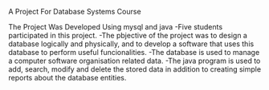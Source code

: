 A Project For Database Systems Course

The Project Was Developed Using mysql and java
-Five students participated in this project.
-The pbjective of the project was to design a database logically and
 physically, and to develop a software that uses this database to
 perform useful funcionalities.
-The database is used to manage a computer software organisation related data.
-The java program is used to add, search, modify and delete the stored data in
 addition to creating simple reports about the database entities.
